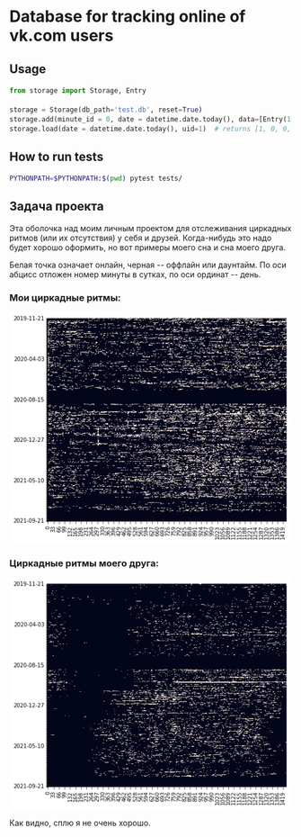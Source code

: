 # Database for tracking online of vk.com users

## Usage
``` python
from storage import Storage, Entry

storage = Storage(db_path='test.db', reset=True)
storage.add(minute_id = 0, date = datetime.date.today(), data=[Entry(1, True)])  # vk.com/id1 is online
storage.load(date = datetime.date.today(), uid=1)  # returns [1, 0, 0, ..., 0]
```

## How to run tests
``` bash
PYTHONPATH=$PYTHONPATH:$(pwd) pytest tests/
```

## Задача проекта
Эта оболочка над моим личным проектом для отслеживания циркадных ритмов (или их отсутствия) у себя и друзей. Когда-нибудь это надо будет хорошо оформить, но вот примеры моего сна и сна моего друга.

Белая точка означает онлайн, черная -- оффлайн или даунтайм. По оси абцисс отложен номер минуты в сутках, по оси ординат -- день.

### Мои циркадные ритмы:

![мой сон](./img/my_sleep.png)


### Циркадные ритмы моего друга:

![мой сон](./img/good_sleep.png)

Как видно, сплю я не очень хорошо.